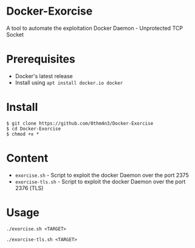 # Docker-Exorcise
A tool to automate the exploitation Docker Daemon - Unprotected TCP Socket

# Prerequisites
- Docker's latest release
- Install using `apt install docker.io docker`

# Install
```
$ git clone https://github.com/0thm4n3/Docker-Exorcise
$ cd Docker-Exorcise
$ chmod +x *
```

# Content
- `exorcise.sh` - Script to exploit the docker Daemon over the port 2375
- `exorcise-tls.sh` - Script to exploit the docker Daemon over the port 2376 (TLS)

# Usage
`./exorcise.sh <TARGET>`

`./exorcise-tls.sh <TARGET>`
